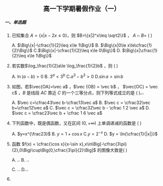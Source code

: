 ## <center>高一下学期暑假作业（一）</center>

##### 一、单选题

 1. 已知集合 $A = \{ x | x - 2x \leq 0 \}$​ ，则 $B=\{x|2^x\leq \sqrt2\}$ ， $A \cap B=$​ (       )

    A. $\Big\{x|-\cfrac{1}{2}\leq x\le 1\Big\}$	B. $\Big\{x|0\le x\le\cfrac{1}{2}\Big\}$	C.$\Big\{x|-\cfrac{1}{2}\leq x\le 0\Big\}$	D. $\Big\{x|\cfrac{1}{2}\leq x\le 1\Big\}$

 2. 若实数$\log_\frac{1}{2}a\le \log_\frac{1}{2}b$ ，则 (       )

    A. $\ln(a-b)>0$	B. $3^a<3^b$	C.$a^3 - b^3 > 0$	D.$\sin a > \sin b$

 3. 如图，若$\vec{OA}=\vec a$ ，$\vec {OB} = \vec b$ ， $\vec{OC} = \vec c$ ，$B$ 是线段 $AC$ 靠近 $C$ 的一个三等分点，则下列等式成立的是 (       )<img src="/home/guest/examination_paper/maths/高一下学期暑假作业（一）/T3.png" alt="T3" style="zoom:33%;" />

    A. $\vec c=\cfrac43\vec b-\cfrac13\vec a$	B. $\vec c = \cfrac32\vec b+\cfrac12\vec a$	C. $\vec c = \cfrac32\vec b - \cfrac 1 2 \vec a$	D. $\vec c = \cfrac23\vec b + \cfrac 1 6 \vec a$

 4. 下列函数中，既是偶函数，又在区间 $(0,+\infty)$​ 上单调递减的函数是 (       )

    A. $y=x^{\frac23}$	B. $y=1+\cos x$	C.$y=2^{-x}$	D. $y = \ln{\cfrac{1}{|x|}}$ 

 5. 函数 $f(x) = \cfrac{\cos x}{x-\sin x},x\in\Big[-\cfrac{3\pi}{2},0\Big)\cup\Big(0,\cfrac{3\pi}{2}\Big]$ 的图像大致是(       )

    A. <img src="/home/guest/examination_paper/maths/高一下学期暑假作业（一）/T5A.png" alt="T5A" style="zoom:20%;" />	B. <img src="/home/guest/examination_paper/maths/高一下学期暑假作业（一）/T5B.png" alt="T5B" style="zoom:20%;" />

    C. <img src="/home/guest/examination_paper/maths/高一下学期暑假作业（一）/T5C.png" alt="T5C" style="zoom:20%;" />	D.<img src="/home/guest/examination_paper/maths/高一下学期暑假作业（一）/T5D.png" alt="T5D" style="zoom:20%;" />

 6. 

